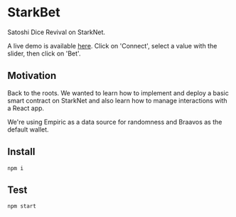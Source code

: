 # StarkBet

Satoshi Dice Revival on StarkNet.

A live demo is available [here](https://starkbet.vercel.app/). Click on 'Connect', select a value with the slider, then click on 'Bet'.

## Motivation

Back to the roots. We wanted to learn how to implement and deploy a basic smart contract on StarkNet and also learn how to manage interactions with a React app.

We're using Empiric as a data source for randomness and Braavos as the default wallet.

## Install

```
npm i
```

## Test

```
npm start
```
